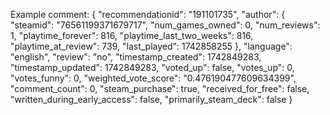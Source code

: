 Example comment:
    {
        "recommendationid": "191101735",
        "author": {
            "steamid": "76561199371679717",
            "num_games_owned": 0,
            "num_reviews": 1,
            "playtime_forever": 816,
            "playtime_last_two_weeks": 816,
            "playtime_at_review": 739,
            "last_played": 1742858255
        },
        "language": "english",
        "review": "no",
        "timestamp_created": 1742849283,
        "timestamp_updated": 1742849283,
        "voted_up": false,
        "votes_up": 0,
        "votes_funny": 0,
        "weighted_vote_score": "0.476190477609634399",
        "comment_count": 0,
        "steam_purchase": true,
        "received_for_free": false,
        "written_during_early_access": false,
        "primarily_steam_deck": false
    }
